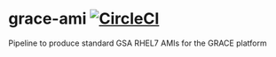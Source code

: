 # grace-ami [![CircleCI](https://circleci.com/gh/GSA/grace-rhel-ami.svg?style=svg)](https://circleci.com/gh/GSA/grace-rhel-ami)

Pipeline to produce standard GSA RHEL7 AMIs for the GRACE platform
